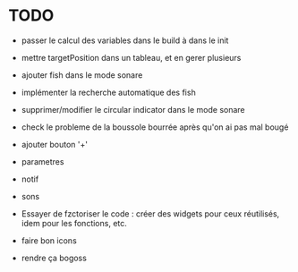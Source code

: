 # TODO

- passer le calcul des variables dans le build à dans le init

- mettre targetPosition dans un tableau, et en gerer plusieurs
- ajouter fish dans le mode sonare
- implémenter la recherche automatique des fish

- supprimer/modifier le circular indicator dans le mode sonare

- check le probleme de la boussole bourrée après qu'on ai pas mal bougé

- ajouter bouton '+'

- parametres

- notif
- sons

- Essayer de fzctoriser le code : créer des widgets pour ceux réutilisés, idem pour les fonctions, etc.

- faire bon icons
- rendre ça bogoss